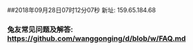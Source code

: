 ##2018年09月28日07时12分07秒 新址: 159.65.184.68
### 兔友常见问题及解答: https://github.com/wanggonging/d/blob/w/FAQ.md
